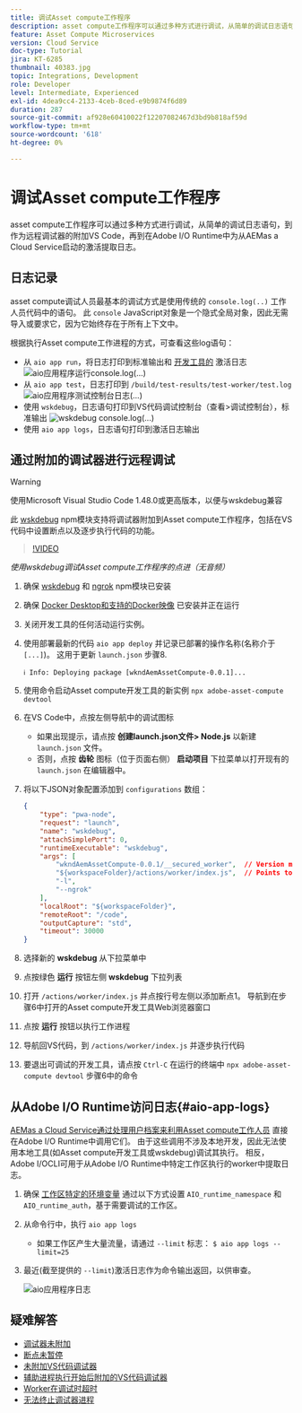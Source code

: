 ```yaml
---
title: 调试Asset compute工作程序
description: asset compute工作程序可以通过多种方式进行调试，从简单的调试日志语句，到作为远程调试器的附加VS Code，再到在Adobe I/O Runtime中为从AEMas a Cloud Service启动的激活提取日志。
feature: Asset Compute Microservices
version: Cloud Service
doc-type: Tutorial
jira: KT-6285
thumbnail: 40383.jpg
topic: Integrations, Development
role: Developer
level: Intermediate, Experienced
exl-id: 4dea9cc4-2133-4ceb-8ced-e9b9874f6d89
duration: 287
source-git-commit: af928e60410022f12207082467d3bd9b818af59d
workflow-type: tm+mt
source-wordcount: '618'
ht-degree: 0%

---
```


# 调试Asset compute工作程序

asset compute工作程序可以通过多种方式进行调试，从简单的调试日志语句，到作为远程调试器的附加VS Code，再到在Adobe I/O Runtime中为从AEMas a Cloud Service启动的激活提取日志。

## 日志记录

asset compute调试人员最基本的调试方式是使用传统的 `console.log(..)` 工作人员代码中的语句。 此 `console` JavaScript对象是一个隐式全局对象，因此无需导入或要求它，因为它始终存在于所有上下文中。

根据执行Asset compute工作进程的方式，可查看这些log语句：

+ 从 `aio app run`，将日志打印到标准输出和 [开发工具的](../develop/development-tool.md) 激活日志
  ![aio应用程序运行console.log(...)](./assets/debug/console-log__aio-app-run.png)
+ 从 `aio app test`，日志打印到 `/build/test-results/test-worker/test.log`
  ![aio应用程序测试控制台日志(...)](./assets/debug/console-log__aio-app-test.png)
+ 使用 `wskdebug`，日志语句打印到VS代码调试控制台（查看>调试控制台），标准输出
  ![wskdebug console.log(...)](./assets/debug/console-log__wskdebug.png)
+ 使用 `aio app logs`，日志语句打印到激活日志输出

## 通过附加的调试器进行远程调试

>[!WARNING]
>
>使用Microsoft Visual Studio Code 1.48.0或更高版本，以便与wskdebug兼容

此 [wskdebug](https://www.npmjs.com/package/@openwhisk/wskdebug) npm模块支持将调试器附加到Asset compute工作程序，包括在VS代码中设置断点以及逐步执行代码的功能。

>[!VIDEO](https://video.tv.adobe.com/v/40383?quality=12&learn=on)

_使用wskdebug调试Asset compute工作程序的点进（无音频）_

1. 确保 [wskdebug](../set-up/development-environment.md#wskdebug) 和 [ngrok](../set-up/development-environment.md#ngork) npm模块已安装
1. 确保 [Docker Desktop和支持的Docker映像](../set-up/development-environment.md#docker) 已安装并正在运行
1. 关闭开发工具的任何活动运行实例。
1. 使用部署最新的代码 `aio app deploy`  并记录已部署的操作名称(名称介于 `[...]`)。 这用于更新 `launch.json` 步骤8.

   ```
   ℹ Info: Deploying package [wkndAemAssetCompute-0.0.1]...
   ```


1. 使用命令启动Asset compute开发工具的新实例 `npx adobe-asset-compute devtool`
1. 在VS Code中，点按左侧导航中的调试图标
   + 如果出现提示，请点按 __创建launch.json文件> Node.js__ 以新建 `launch.json` 文件。
   + 否则，点按 __齿轮__ 图标（位于页面右侧） __启动项目__ 下拉菜单以打开现有的 `launch.json` 在编辑器中。
1. 将以下JSON对象配置添加到 `configurations` 数组：

   ```json
   {
       "type": "pwa-node",
       "request": "launch",
       "name": "wskdebug",
       "attachSimplePort": 0,
       "runtimeExecutable": "wskdebug",
       "args": [
           "wkndAemAssetCompute-0.0.1/__secured_worker",  // Version must match your Asset Compute worker's version
           "${workspaceFolder}/actions/worker/index.js",  // Points to your worker
           "-l",
           "--ngrok"
       ],
       "localRoot": "${workspaceFolder}",
       "remoteRoot": "/code",
       "outputCapture": "std",
       "timeout": 30000
   }
   ```

1. 选择新的 __wskdebug__ 从下拉菜单中
1. 点按绿色 __运行__ 按钮左侧 __wskdebug__ 下拉列表
1. 打开 `/actions/worker/index.js` 并点按行号左侧以添加断点1。 导航到在步骤6中打开的Asset compute开发工具Web浏览器窗口
1. 点按 __运行__ 按钮以执行工作进程
1. 导航回VS代码，到 `/actions/worker/index.js` 并逐步执行代码
1. 要退出可调试的开发工具，请点按 `Ctrl-C` 在运行的终端中 `npx adobe-asset-compute devtool` 步骤6中的命令

## 从Adobe I/O Runtime访问日志{#aio-app-logs}

[AEMas a Cloud Service通过处理用户档案来利用Asset compute工作人员](../deploy/processing-profiles.md) 直接在Adobe I/O Runtime中调用它们。 由于这些调用不涉及本地开发，因此无法使用本地工具(如Asset compute开发工具或wskdebug)调试其执行。 相反，Adobe I/OCLI可用于从Adobe I/O Runtime中特定工作区执行的worker中提取日志。

1. 确保 [工作区特定的环境变量](../deploy/runtime.md) 通过以下方式设置 `AIO_runtime_namespace` 和 `AIO_runtime_auth`，基于需要调试的工作区。
1. 从命令行中，执行 `aio app logs`
   + 如果工作区产生大量流量，请通过 `--limit` 标志：
     `$ aio app logs --limit=25`
1. 最近(截至提供的 `--limit`)激活日志作为命令输出返回，以供审查。

   ![aio应用程序日志](./assets/debug/aio-app-logs.png)

## 疑难解答

+ [调试器未附加](../troubleshooting.md#debugger-does-not-attach)
+ [断点未暂停](../troubleshooting.md#breakpoints-no-pausing)
+ [未附加VS代码调试器](../troubleshooting.md#vs-code-debugger-not-attached)
+ [辅助进程执行开始后附加的VS代码调试器](../troubleshooting.md#vs-code-debugger-attached-after-worker-execution-began)
+ [Worker在调试时超时](../troubleshooting.md#worker-times-out-while-debugging)
+ [无法终止调试器进程](../troubleshooting.md#cannot-terminate-debugger-process)
